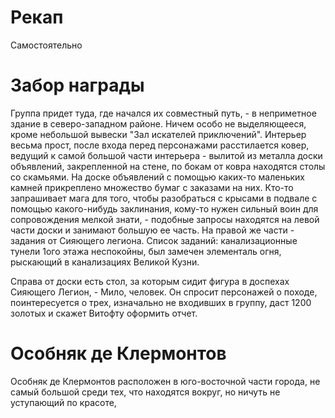  # Рекап
 Самостоятельно
 
 # Забор награды 

Группа придет туда, где начался их совместный путь, - в неприметное здание в северо-западном районе. Ничем особо не выделяющееся, кроме небольшой вывески "Зал искателей приключений". Интерьер весьма прост, после входа перед персонажами расстилается ковер, ведущий к самой большой части интерьера - вылитой из металла доски объявлений, закрепленной на стене, по бокам от ковра находятся столы со скамьями. На доске объявлений с помощью каких-то маленьких камней прикреплено множество бумаг с заказами на них. Кто-то запрашивает мага для того, чтобы разобраться с крысами в подвале с помощью какого-нибудь заклинания, кому-то нужен сильный воин для сопровождения мелкой знати, - подобные запросы находятся на левой части доски и занимают большую ее часть. На правой же части - задания от Сияющего легиона. Список заданий: канализационные тунели 1ого этажа неспокойны, был замечен элементаль огня, рыскающий в канализациях Великой Кузни.

Справа от доски есть стол, за которым сидит фигура в доспехах Сияющего Легион, - Мило, человек. Он спросит персонажей о походе, поинтересуется о трех, изначально не входивших в группу, даст 1200 золотых и скажет Витофту оформить отчет.

 # Особняк де Клермонтов 

 Особняк де Клермонтов расположен в юго-восточной части города, не самый большой среди тех, что находятся вокруг, но ничуть не уступающий по красоте, 

 #